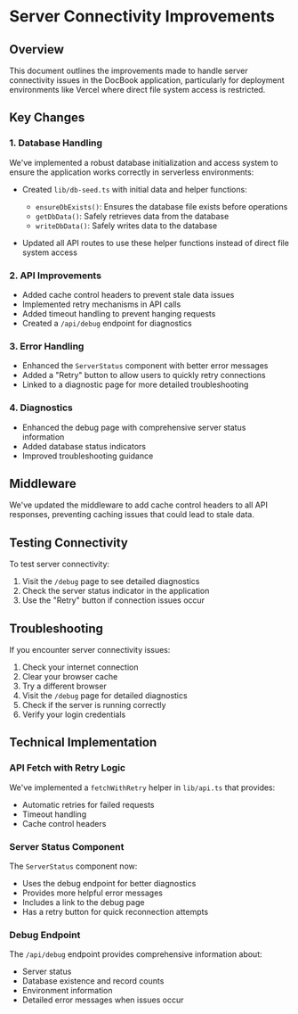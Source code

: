 # Server Connectivity Improvements

## Overview

This document outlines the improvements made to handle server connectivity issues in the DocBook application, particularly for deployment environments like Vercel where direct file system access is restricted.

## Key Changes

### 1. Database Handling

We've implemented a robust database initialization and access system to ensure the application works correctly in serverless environments:

- Created `lib/db-seed.ts` with initial data and helper functions:
  - `ensureDbExists()`: Ensures the database file exists before operations
  - `getDbData()`: Safely retrieves data from the database
  - `writeDbData()`: Safely writes data to the database

- Updated all API routes to use these helper functions instead of direct file system access

### 2. API Improvements

- Added cache control headers to prevent stale data issues
- Implemented retry mechanisms in API calls
- Added timeout handling to prevent hanging requests
- Created a `/api/debug` endpoint for diagnostics

### 3. Error Handling

- Enhanced the `ServerStatus` component with better error messages
- Added a "Retry" button to allow users to quickly retry connections
- Linked to a diagnostic page for more detailed troubleshooting

### 4. Diagnostics

- Enhanced the debug page with comprehensive server status information
- Added database status indicators
- Improved troubleshooting guidance

## Middleware

We've updated the middleware to add cache control headers to all API responses, preventing caching issues that could lead to stale data.

## Testing Connectivity

To test server connectivity:

1. Visit the `/debug` page to see detailed diagnostics
2. Check the server status indicator in the application
3. Use the "Retry" button if connection issues occur

## Troubleshooting

If you encounter server connectivity issues:

1. Check your internet connection
2. Clear your browser cache
3. Try a different browser
4. Visit the `/debug` page for detailed diagnostics
5. Check if the server is running correctly
6. Verify your login credentials

## Technical Implementation

### API Fetch with Retry Logic

We've implemented a `fetchWithRetry` helper in `lib/api.ts` that provides:

- Automatic retries for failed requests
- Timeout handling
- Cache control headers

### Server Status Component

The `ServerStatus` component now:

- Uses the debug endpoint for better diagnostics
- Provides more helpful error messages
- Includes a link to the debug page
- Has a retry button for quick reconnection attempts

### Debug Endpoint

The `/api/debug` endpoint provides comprehensive information about:

- Server status
- Database existence and record counts
- Environment information
- Detailed error messages when issues occur
